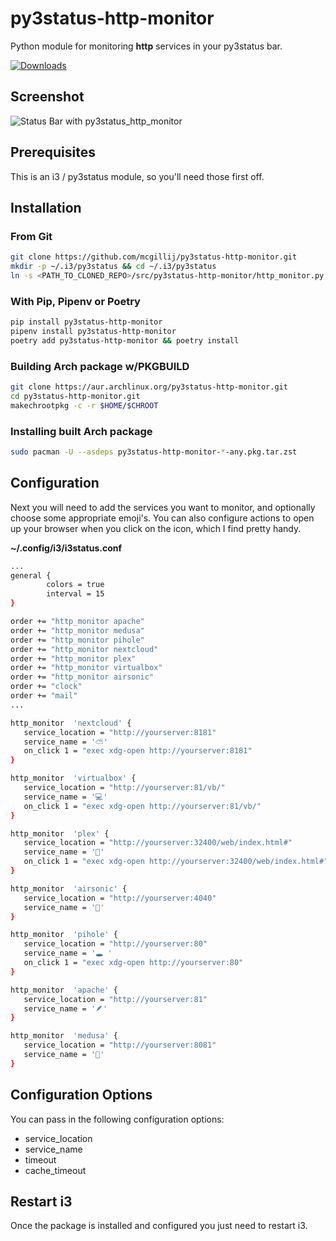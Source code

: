 # py3status-http-monitor
Python module for monitoring **http** services in your py3status bar.

[![Downloads](https://static.pepy.tech/personalized-badge/py3status-http-monitor?period=total&units=international_system&left_color=blue&right_color=green&left_text=Downloads)](https://pepy.tech/project/py3status-http-monitor)

## Screenshot
![Status Bar with py3status_http_monitor](https://raw.githubusercontent.com/mcgillij/py3status-http-monitor/main/images/status_bar.png)

## Prerequisites

This is an i3 / py3status module, so you'll need those first off.

## Installation

### From Git

``` bash
git clone https://github.com/mcgillij/py3status-http-monitor.git
mkdir -p ~/.i3/py3status && cd ~/.i3/py3status
ln -s <PATH_TO_CLONED_REPO>/src/py3status-http-monitor/http_monitor.py ./
```

### With Pip, Pipenv or Poetry

``` bash
pip install py3status-http-monitor
pipenv install py3status-http-monitor
poetry add py3status-http-monitor && poetry install
```

### Building Arch package w/PKGBUILD

``` bash
git clone https://aur.archlinux.org/py3status-http-monitor.git
cd py3status-http-monitor.git
makechrootpkg -c -r $HOME/$CHROOT
```

### Installing built Arch package

``` bash
sudo pacman -U --asdeps py3status-http-monitor-*-any.pkg.tar.zst
```

## Configuration

Next you will need to add the services you want to monitor, and optionally choose some appropriate emoji's.
You can also configure actions to open up your browser when you click on the icon, which I find pretty handy.

**~/.config/i3/i3status.conf**

```bash
...
general {
        colors = true
        interval = 15
}

order += "http_monitor apache"
order += "http_monitor medusa"
order += "http_monitor pihole"
order += "http_monitor nextcloud"
order += "http_monitor plex"
order += "http_monitor virtualbox"
order += "http_monitor airsonic"
order += "clock"
order += "mail"
...

http_monitor  'nextcloud' {
   service_location = "http://yourserver:8181"
   service_name = '⛅'
   on_click 1 = "exec xdg-open http://yourserver:8181"
}

http_monitor  'virtualbox' {
   service_location = "http://yourserver:81/vb/"
   service_name = '💻'
   on_click 1 = "exec xdg-open http://yourserver:81/vb/"
}

http_monitor  'plex' {
   service_location = "http://yourserver:32400/web/index.html#"
   service_name = '🎥'
   on_click 1 = "exec xdg-open http://yourserver:32400/web/index.html#"
}

http_monitor  'airsonic' {
   service_location = "http://yourserver:4040"
   service_name = '🍃'
}

http_monitor  'pihole' {
   service_location = "http://yourserver:80"
   service_name = '🕳️ '
   on_click 1 = "exec xdg-open http://yourserver:80"
}

http_monitor  'apache' {
   service_location = "http://yourserver:81"
   service_name = '🪶'
}

http_monitor  'medusa' {
   service_location = "http://yourserver:8081"
   service_name = '🐍'
}
```

## Configuration Options

You can pass in the following configuration options:

* service_location
* service_name
* timeout
* cache_timeout

## Restart i3

Once the package is installed and configured you just need to restart i3.
